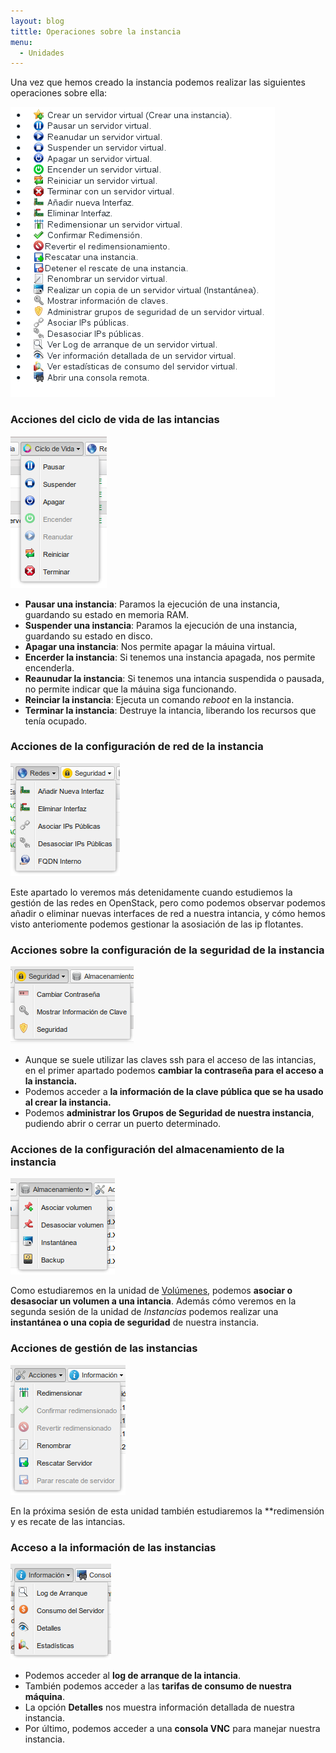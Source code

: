 ```yaml
---
layout: blog
tittle: Operaciones sobre la instancia
menu:
  - Unidades
---
```


Una vez que hemos creado la instancia podemos realizar las siguientes operaciones sobre ella:

![acciones](img/acciones.png)

### Acciones del ciclo de vida de las intancias

![acciones](img/acciones2.png)

* **Pausar una instancia**: Paramos la ejecución de una instancia, guardando su estado en memoria RAM.
* **Suspender una instancia**: Paramos la ejecución de una instancia, guardando su estado en disco. 
* **Apagar una instancia**: Nos permite apagar la máuina virtual.
* **Encerder la instancia**: Si tenemos una instancia apagada, nos permite encenderla.
* **Reaunudar la instancia**: Si tenemos una intancia suspendida o pausada, no permite indicar que la máuina siga funcionando.
* **Reinciar la instancia**: Ejecuta un comando *reboot* en la instancia.
* **Terminar la instancia**: Destruye la intancia, liberando los recursos que tenía ocupado.

### Acciones de la configuración de red de la instancia

![acciones](img/acciones3.png)

Este apartado lo veremos más detenidamente cuando estudiemos la gestión de las redes en OpenStack, pero como podemos observar podemos añadir o eliminar nuevas interfaces de red a nuestra intancia, y cómo hemos visto anteriomente podemos gestionar la asosiación de las ip flotantes.

### Acciones sobre la configuración de la seguridad de la instancia

![acciones](img/acciones4.png)

* Aunque se suele utilizar las claves ssh para el acceso de las intancias, en el primer apartado podemos **cambiar la contraseña para el acceso a la instancia.**
* Podemos acceder a **la información de la clave pública que se ha usado al crear la instancia.**
* Podemos **administrar los Grupos de Seguridad de nuestra instancia**, pudiendo abrir o cerrar un puerto determinado.

### Acciones de la configuración del almacenamiento de la instancia

![acciones](img/acciones5.png)

Como estudiaremos en la unidad de [Volúmenes](http://iesgn.github.io/cloud2/curso/u3/), podemos **asociar o desasociar un volumen a una intancia**. Además cómo veremos en la segunda sesión de la unidad de *Instancias* podemos realizar una **instantánea o una copia de seguridad** de nuestra instancia.

### Acciones de gestión de las instancias

![acciones](img/acciones6.png)

En la próxima sesión de esta unidad también estudiaremos la **redimensión y es recate de las intancias.

### Acceso a la información de las instancias

![acciones](img/acciones7.png)

* Podemos acceder al **log de arranque de la intancia**. 
* También podemos acceder a las **tarifas de consumo de nuestra máquina**.
* La opción **Detalles** nos muestra información detallada de nuestra instancia.
* Por último, podemos acceder a una **consola VNC** para manejar nuestra instancia.